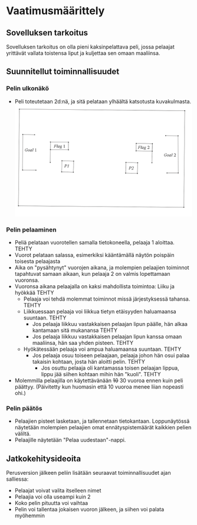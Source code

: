 # Vaatimusmäärittely

## Sovelluksen tarkoitus

Sovelluksen tarkoitus on olla pieni kaksinpelattava peli, jossa pelaajat yrittävät vallata toistensa liput ja kuljettaa sen omaan maaliinsa.


## Suunnitellut toiminnallisuudet
  
### Pelin ulkonäkö

- Peli toteutetaan 2d:nä, ja sitä pelataan ylhäältä katsotusta kuvakulmasta.
![](./kuvat/pelin-hahmotelma.png)

### Pelin pelaaminen

- Peliä pelataan vuorotellen samalla tietokoneella, pelaaja 1 aloittaa. TEHTY
- Vuorot pelataan salassa, esimerkiksi kääntämällä näytön poispäin toisesta pelaajasta
- Aika on "pysähtynyt" vuorojen aikana, ja molempien pelaajien toiminnot tapahtuvat samaan aikaan, kun pelaaja 2 on valmis lopettamaan vuoronsa.
- Vuoronsa aikana pelaajalla on kaksi mahdollista toimintoa: Liiku ja hyökkää TEHTY
  - Pelaaja voi tehdä molemmat toiminnot missä järjestyksessä tahansa. TEHTY
  - Liikkuessaan pelaaja voi liikkua tietyn etäisyyden haluamaansa suuntaan. TEHTY
    - Jos pelaaja liikkuu vastakkaisen pelaajan lipun päälle, hän alkaa kantamaan sitä mukanansa TEHTY
    - Jos pelaaja liikkuu vastakkaisen pelaajan lipun kanssa omaan maaliinsa, hän saa yhden pisteen. TEHTY
  - Hyökätessään pelaaja voi ampua haluamaansa suuntaan. TEHTY
    - Jos pelaaja osuu toiseen pelaajaan, pelaaja johon hän osui palaa takaisin kohtaan, josta hän aloitti pelin. TEHTY
      - Jos osuttu pelaaja oli kantamassa toisen pelaajan lippua, lippu jää siihen kohtaan mihin hän "kuoli". TEHTY
- Molemmilla pelaajilla on käytettävänään ~~10~~ 30 vuoroa ennen kuin peli päättyy. (Päivitetty kun huomasin että 10 vuoroa menee liian nopeasti ohi.)
  
### Pelin päätös

  - Pelaajien pisteet lasketaan, ja tallennetaan tietokantaan. Loppunäytössä näytetään molempien pelaajien omat ennätyspistemäärät kaikkien pelien väliltä.
  - Pelaajille näytetään "Pelaa uudestaan"-nappi.

## Jatkokehitysideoita

Perusversion jälkeen peliin lisätään seuraavat toiminnallisuudet ajan salliessa:

- Pelaajat voivat valita itselleen nimet
- Pelaajia voi olla useampi kuin 2
- Koko pelin pituutta voi vaihtaa
- Pelin voi tallentaa jokaisen vuoron jälkeen, ja siihen voi palata myöhemmin